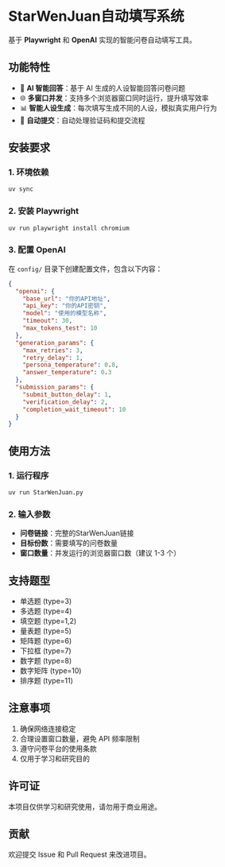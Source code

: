 # StarWenJuan自动填写系统

基于 **Playwright** 和 **OpenAI** 实现的智能问卷自动填写工具。

## 功能特性

- 🤖 **AI 智能回答**：基于 AI 生成的人设智能回答问卷问题
- 🌐 **多窗口并发**：支持多个浏览器窗口同时运行，提升填写效率
- 📊 **智能人设生成**：每次填写生成不同的人设，模拟真实用户行为
- 🔄 **自动提交**：自动处理验证码和提交流程

## 安装要求

### 1. 环境依赖

```bash
uv sync
```

### 2. 安装 Playwright

```bash
uv run playwright install chromium
```

### 3. 配置 OpenAI

在 `config/` 目录下创建配置文件，包含以下内容：

```json
{
  "openai": {
    "base_url": "你的API地址",
    "api_key": "你的API密钥",
    "model": "使用的模型名称",
    "timeout": 30,
    "max_tokens_test": 10
  },
  "generation_params": {
    "max_retries": 3,
    "retry_delay": 1,
    "persona_temperature": 0.8,
    "answer_temperature": 0.3
  },
  "submission_params": {
    "submit_button_delay": 1,
    "verification_delay": 2,
    "completion_wait_timeout": 10
  }
}
```

## 使用方法

### 1. 运行程序

```bash
uv run StarWenJuan.py
```

### 2. 输入参数

- **问卷链接**：完整的StarWenJuan链接
- **目标份数**：需要填写的问卷数量
- **窗口数量**：并发运行的浏览器窗口数（建议 1-3 个）

## 支持题型

- 单选题 (type=3)
- 多选题 (type=4)
- 填空题 (type=1,2)
- 量表题 (type=5)
- 矩阵题 (type=6)
- 下拉框 (type=7)
- 数字题 (type=8)
- 数字矩阵 (type=10)
- 排序题 (type=11)

## 注意事项

1. 确保网络连接稳定
2. 合理设置窗口数量，避免 API 频率限制
3. 遵守问卷平台的使用条款
4. 仅用于学习和研究目的

## 许可证

本项目仅供学习和研究使用，请勿用于商业用途。

## 贡献

欢迎提交 Issue 和 Pull Request 来改进项目。
